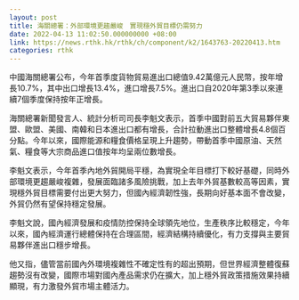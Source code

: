 ```yaml
---
layout: post
title: 海關總署：外部環境更趨嚴峻　實現穩外貿目標仍需努力
date: 2022-04-13 11:02:50.000000000 +08:00
link: https://news.rthk.hk/rthk/ch/component/k2/1643763-20220413.htm
categories: rthk
---
```


中國海關總署公布，今年首季度貨物貿易進出口總值9.42萬億元人民幣，按年增長10.7%，其中出口增長13.4%，進口增長7.5%。進出口自2020年第3季以來連續7個季度保持按年正增長。

海關總署新聞發言人、統計分析司司長李魁文表示，首季中國對前五大貿易夥伴東盟、歐盟、美國、南韓和日本進出口都有增長，合計拉動進出口整體增長4.8個百分點。今年以來，國際能源和糧食價格呈現上升趨勢，帶動首季中國原油、天然氣、糧食等大宗商品進口值按年均呈兩位數增長。

李魁文表示，今年首季內地外貿開局平穩，為實現全年目標打下較好基礎，同時外部環境更趨嚴峻複雜，發展面臨諸多風險挑戰，加上去年外貿基數較高等因素，實現穩外貿目標需要付出更大努力，但國內經濟韌性強，長期向好基本面不會改變，外貿仍然有望保持穩定發展。

李魁文說，國內經濟發展和疫情防控保持全球領先地位，生產秩序比較穩定，今年以來，國內經濟運行總體保持在合理區間，經濟結構持續優化，有力支撐與主要貿易夥伴進出口穩步增長。

他又指，儘管當前國內外環境複雜性不確定性有的超出預期，但世界經濟整體復蘇趨勢沒有改變，國際市場對國內產品需求仍在擴大，加上穩外貿政策措施效果持續顯現，有力激發外貿市場主體活力。
